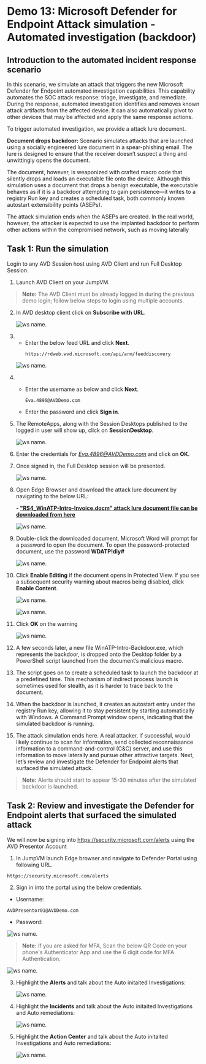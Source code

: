 # **Demo 13: Microsoft Defender for Endpoint Attack simulation - Automated investigation (backdoor)**

## Introduction to the automated incident response scenario

In this scenario, we simulate an attack that triggers the new Microsoft Defender for Endpoint automated investigation capabilities. This capability automates the SOC attack response: triage, investigate, and remediate. During the response, automated investigation identifies and removes known attack artifacts from the affected device. It can also automatically pivot to other devices that may be affected and apply the same response actions.

To trigger automated investigation, we provide a attack lure document.

**Document drops backdoor:** Scenario simulates attacks that are launched using a socially engineered lure document in a spear-phishing email. The lure is designed to ensure that the receiver doesn’t suspect a thing and unwittingly opens the document.

The document, however, is weaponized with crafted macro code that silently drops and loads an executable file onto the device. Although this simulation uses a document that drops a benign executable, the executable behaves as if it is a backdoor attempting to gain persistence—it writes to a registry Run key and creates a scheduled task, both commonly known autostart extensibility points (ASEPs).

The attack simulation ends when the ASEPs are created. In the real world, however, the attacker is expected to use the implanted backdoor to perform other actions within the compromised network, such as moving laterally

## **Task 1: Run the simulation**

Login to any AVD Session host using AVD Client and run Full Desktop Session.

1. Launch AVD Client on your JumpVM.

>**Note:** The AVD Client must be already logged in during the previous demo login; follow below steps to login using multiple accounts.

2. In AVD desktop client click on **Subscribe with URL**.

   ![ws name.](media/img21.png)

3. - Enter the below feed URL and click **Next**.
       ```
       https://rdweb.wvd.microsoft.com/api/arm/feeddiscovery
       ```   

   ![ws name.](media/img23.png)

4. - Enter the username as below and click **Next**.
       ```
       Eva.4896@AVDDemo.com
       ```   
   
   - Enter the password <inject key="demo Admin Password" /> and click **Sign in**.

5. The RemoteApps, along with the Session Desktops published to the logged in user will show up, click on **SessionDesktop**.

   ![ws name.](media/img24.png)
   

6. Enter the credentials for *Eva.4896@AVDDemo.com* and click on **OK**.

7. Once signed in, the Full Desktop session will be presented.

   ![ws name.](media/img25.png)

8. Open Edge Browser and download the attack lure document by navigating to the below URL:

    **- ["RS4_WinATP-Intro-Invoice.docm" attack lure document file can be downloaded from here](https://raw.githubusercontent.com/Eddevinc/AVD-STU-DEMO/7f84c432293d97ee560e93d1dc4648cf6f79048c/media/RS4_WinATP-Intro-Invoice.docm)**

    ![ws name.](media/simulate01.png)

9. Double-click the downloaded document. Microsoft Word will prompt for a password to open the document.
    To open the password-protected document, use the password **WDATP!diy#**

    ![ws name.](media/simulate02.png)

10. Click **Enable Editing** if the document opens in Protected View. If you see a subsequent security
warning about macros being disabled, click **Enable Content**.

    ![ws name.](media/simulate03.png)

    ![ws name.](media/simulate04.png)

11. Click **OK** on the warning

    ![ws name.](media/simulate05.png)

12. A few seconds later, a new file WinATP-Intro-Backdoor.exe, which represents the backdoor, is dropped onto the Desktop folder by a PowerShell script launched from the document’s malicious macro.

13. The script goes on to create a scheduled task to launch the backdoor at a predefined time. This mechanism of indirect process launch is sometimes used for stealth, as it is harder to trace back to the document.

14. When the backdoor is launched, it creates an autostart entry under the registry Run key, allowing it to stay persistent by starting automatically with Windows. A Command Prompt window opens, indicating that the simulated backdoor is running.

15. The attack simulation ends here. A real attacker, if successful, would likely continue to scan for information, send collected reconnaissance information to a command-and-control (C&C) server, and use this information to move laterally and pursue other attractive targets.
Next, let’s review and investigate the Defender for Endpoint alerts that surfaced the simulated attack.

>   **Note:** Alerts should start to appear 15-30 minutes after the simulated backdoor is launched.

## **Task 2: Review and investigate the Defender for Endpoint alerts that surfaced the simulated attack**

We will now be signing into https://security.microsoft.com/alerts using the AVD Presentor Account

1. In JumpVM launch Edge browser and navigate to Defender Portal using following URL.     
```
https://security.microsoft.com/alerts
```				
2. Sign in into the portal using the below credentials.
- Username:
```
AVDPresentor01@AVDDemo.com
```
- Password: **<inject key="Demo Admin Password" />**

![ws name.](media/demo201.png)

>**Note:** If you are asked for MFA, Scan the below QR Code on your phone's Authenticator App and use the 6 digit code for MFA Authentication.
>
![ws name.](media/qr.png)
>

3. Highlight the **Alerts** and talk about the Auto initaited Investigations:

    ![ws name.](media/simulate06.png)

4. Highlight the **Incidents** and talk about the Auto initaited Investigations and Auto remediations:

    ![ws name.](media/simulate07.png)

5. Highlight the **Action Center** and talk about the Auto initaited Investigations and Auto remediations:

    ![ws name.](media/simulate08.png)